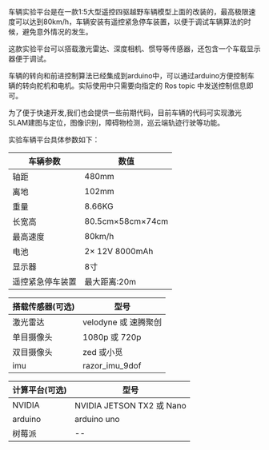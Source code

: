 

车辆实验平台是在一款1:5大型遥控四驱越野车辆模型上面的改装的，最高极限速度可以达到80km/h，车辆安装有遥控紧急停车装置，以便于调试车辆算法的时候，避免意外情况的发生。

这款实验平台可以搭载激光雷达、深度相机、惯导等传感器，还包含一个车载显示器便于调试。

车辆的转向和前进控制算法已经集成到arduino中，可以通过arduino方便控制车辆的转向舵机和电机。实际使用中只需要向指定的 Ros topic 中发送控制信息即可。

为了便于快速开发,我们也会提供一些前期代码，目前车辆的代码可实现激光SLAM建图与定位，图像识别，障碍物检测，巡云端轨迹行驶等功能。

实验车辆平台具体参数如下：

|车辆参数|数值|
---|----|
|轴距| 480mm|
|离地| 102mm|
|重量| 8.66KG|
|长宽高|80.5cm×58cm×74cm|
|最高速度| 80km/h |
|电池| 2× 12V 8000mAh|
|显示器  | 8寸  |
|遥控紧急停车装置|最大距离:20m   |

|搭载传感器(可选)|型号|
---|----|
|激光雷达   | velodyne 或 速腾聚创  |
|单目摄像头   | 1080p 或 720p |
|双目摄像头   | zed 或小觅 |
|imu   | razor_imu_9dof |

|计算平台(可选)|型号|
---|----|
| NVIDIA |  NVIDIA JETSON TX2 或 Nano  |
| arduino   | arduino uno  |
| 树莓派   | --  |




